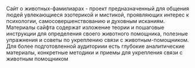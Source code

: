 Cайт о животных-фамилиарах - проект предназначенный для общения людей увлекающиеся эзотерикой и мистикой, проявляющих интерес к психологии, самосовершенствованию и духовным исканиям.
Материалы сайфта содержат изложение теории и пошаговые инструкции для определения своего животного помощника, полезные упражнения и советы по укреплению связи с животным-помощником.
Для более подготовленной аудиториии есть глубокие аналитические материалы, конкретные методики и приемы для укрепления связи с животным помощником
